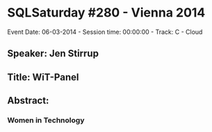 # SQLSaturday #280 - Vienna 2014
Event Date: 06-03-2014 - Session time: 00:00:00 - Track: C - Cloud
## Speaker: Jen Stirrup
## Title: WiT-Panel
## Abstract:
### Women in Technology
